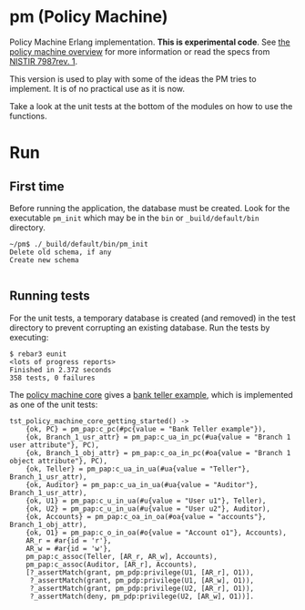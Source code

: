 # pm (Policy Machine)

Policy Machine Erlang implementation. **This is experimental code**. See [the policy machine
overview](http://csrc.nist.gov/pm/) for more information or read the
specs from [NISTIR 7987rev. 1](http://nvlpubs.nist.gov/nistpubs/ir/2015/NIST.IR.7987r1.pdf).

This version is used to play with some of the ideas the PM tries to
implement. It is of no practical use as it is now.

Take a look at the unit tests at the bottom of the modules on how to
use the functions.

# Run

## First time

Before running the application, the database must be created. Look for
the executable `pm_init` which may be in the `bin` or
`_build/default/bin` directory.

```
~/pm$ ./_build/default/bin/pm_init 
Delete old schema, if any
Create new schema
   
```

## Running tests

For the unit tests, a temporary database is created (and removed) in
the test directory to prevent corrupting an existing database. Run the
tests by executing:

```
$ rebar3 eunit
<lots of progress reports>
Finished in 2.372 seconds
358 tests, 0 failures
```

The [policy machine core](https://pm-master.github.io/pm-master/policy-machine-core/)
gives a [bank teller example](https://pm-master.github.io/pm-master/policy-machine-core/#bank-teller), which is implemented as one of the unit tests:

```
tst_policy_machine_core_getting_started() ->
    {ok, PC} = pm_pap:c_pc(#pc{value = "Bank Teller example"}),
    {ok, Branch_1_usr_attr} = pm_pap:c_ua_in_pc(#ua{value = "Branch 1 user attribute"}, PC),
    {ok, Branch_1_obj_attr} = pm_pap:c_oa_in_pc(#oa{value = "Branch 1 object attribute"}, PC),
    {ok, Teller} = pm_pap:c_ua_in_ua(#ua{value = "Teller"}, Branch_1_usr_attr),
    {ok, Auditor} = pm_pap:c_ua_in_ua(#ua{value = "Auditor"}, Branch_1_usr_attr),
    {ok, U1} = pm_pap:c_u_in_ua(#u{value = "User u1"}, Teller),
    {ok, U2} = pm_pap:c_u_in_ua(#u{value = "User u2"}, Auditor),
    {ok, Accounts} = pm_pap:c_oa_in_oa(#oa{value = "accounts"}, Branch_1_obj_attr),
    {ok, O1} = pm_pap:c_o_in_oa(#o{value = "Account o1"}, Accounts),
    AR_r = #ar{id = 'r'},
    AR_w = #ar{id = 'w'},
    pm_pap:c_assoc(Teller, [AR_r, AR_w], Accounts),
    pm_pap:c_assoc(Auditor, [AR_r], Accounts),
    [?_assertMatch(grant, pm_pdp:privilege(U1, [AR_r], O1)),
     ?_assertMatch(grant, pm_pdp:privilege(U1, [AR_w], O1)),
     ?_assertMatch(grant, pm_pdp:privilege(U2, [AR_r], O1)),
     ?_assertMatch(deny, pm_pdp:privilege(U2, [AR_w], O1))].
```
